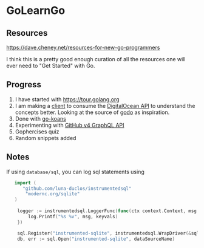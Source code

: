 # GoLearnGo

## Resources

https://dave.cheney.net/resources-for-new-go-programmers

I think this is a pretty good enough curation of all the resources one will
ever need to "Get Started" with Go.

## Progress

1. I have started with https://tour.golang.org
2. I am making a [client](
   https://github.com/mbtamuli/GoLearnGo/blob/master/doclient/doclient.go)
   to consume the [DigitalOcean API](
   https://developers.digitalocean.com/documentation/v2/) to understand the
   concepts better. Looking at the source of [godo](
   https://github.com/digitalocean/godo) as inspiration.
3. Done with [go-koans](https://github.com/mbtamuli/go-koans/)
4. Experimenting with [GitHub v4 GraphQL API](githubclient/)
5. Gophercises quiz
6. Random snippets added

## Notes
If using `database/sql`, you can log sql statements using

```go
   import (
      "github.com/luna-duclos/instrumentedsql"
	   "modernc.org/sqlite"
   )
   
	logger := instrumentedsql.LoggerFunc(func(ctx context.Context, msg string, keyvals ...interface{}) {
		log.Printf("%s %v", msg, keyvals)
	})

	sql.Register("instrumented-sqlite", instrumentedsql.WrapDriver(&sqlite3.SQLiteDriver{}, instrumentedsql.WithLogger(logger)))
	db, err := sql.Open("instrumented-sqlite", dataSourceName)
```
